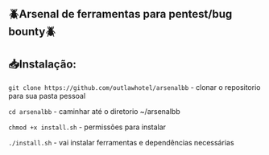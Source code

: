 ## 🪲​Arsenal de ferramentas para pentest/bug bounty🪲​

## 📥Instalação:

`git clone https://github.com/outlawhotel/arsenalbb` - clonar o repositorio para sua pasta pessoal

`cd arsenalbb` - caminhar até o diretorio ~/arsenalbb

`chmod +x install.sh` - permissões para instalar

`./install.sh` - vai instalar ferramentas e dependências necessárias


